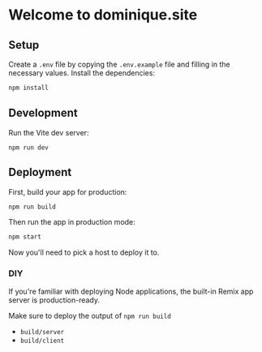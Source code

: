 # Welcome to dominique.site

## Setup

Create a `.env` file by copying the `.env.example` file and filling in the
necessary values. Install the dependencies:

```bash
npm install
```

## Development

Run the Vite dev server:

```shellscript
npm run dev
```

## Deployment

First, build your app for production:

```sh
npm run build
```

Then run the app in production mode:

```sh
npm start
```

Now you'll need to pick a host to deploy it to.

### DIY

If you're familiar with deploying Node applications, the built-in Remix app
server is production-ready.

Make sure to deploy the output of `npm run build`

-   `build/server`
-   `build/client`
